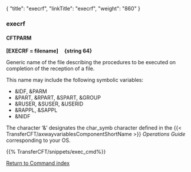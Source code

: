 {
    "title": "execrf",
    "linkTitle": "execrf",
    "weight": "860"
}<span id="execrf"></span>

### execrf

<span id="execrf_CFTPARM"></span>

#### CFTPARM

****[EXECRF = filename]     {string 64}****

Generic name of the file describing the procedures to be executed on
completion of the reception of a file.

This name may include the following symbolic variables:

- &IDF, &PARM
- &PART, &RPART,
    &SPART, &GROUP
- &RUSER, &SUSER,
    &USERID
- &RAPPL, &SAPPL
- &NIDF

The character ‘&’ designates the char_symb character defined in
the {{< TransferCFT/axwayvariablesComponentShortName  >}} *Operations Guide* corresponding to your OS.

{{% TransferCFT/snippets/exec_cmd%}}

[Return to Command index](../../)
